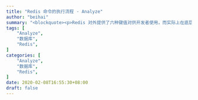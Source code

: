 ```yaml
---
title: "Redis 命令的执行流程 · Analyze"
author: "beihai"
summary: "<blockquote><p>Redis 对外提供了六种键值对供开发者使用，而实际上在底层采用了多种基础数据结构来存储信息，并且会在必要的时刻进行类型转换。文章将会逐一介绍这些数据结构，以及它们的独特之处。</p></blockquote>"
tags: [
    "Analyze",
    "数据库",
    "Redis",
]
categories: [
    "Analyze",
	"数据库",
	"Redis",
]
date: 2020-02-08T16:55:30+08:00
draft: false
---
```


